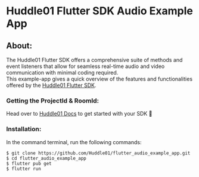 # Huddle01 Flutter SDK Audio Example App

## About:

The Huddle01 Flutter SDK offers a comprehensive suite of methods and event listeners that allow for seamless real-time audio and video communication with minimal coding required.<br>
This example-app gives a quick overview of the features and functionalities offered by the [Huddle01 Flutter SDK](https://pub.dev/packages/huddle01_flutter_client).

### Getting the ProjectId & RoomId:

Head over to [Huddle01 Docs](https://www.huddle01.com/docs) to get started with your SDK 🚀

### Installation:

In the command terminal, run the following commands:

    $ git clone https://github.com/Huddle01/flutter_audio_example_app.git
    $ cd flutter_audio_example_app
    $ flutter pub get
    $ flutter run